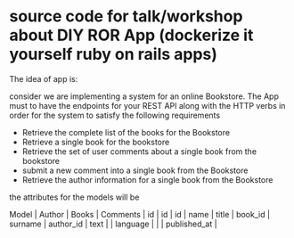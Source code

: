 # source code for talk/workshop about DIY ROR App (dockerize it yourself ruby on rails apps)

The idea of app is:

consider we are implementing a system for an online Bookstore. The App must to have
the endpoints for your REST API along with the HTTP verbs in order for the system to satisfy
the following requirements

* Retrieve the complete list of the books for the Bookstore
* Retrieve a single book for the bookstore
* Retrieve the set of user comments about a single book from the bookstore
* submit a new comment into a single book from the Bookstore
* Retrieve the author information for a single book from the Bookstore

the attributes for the models will be

Model | Author   | Books    | Comments
      | id       | id       | id
      | name     | title    | book_id
      | surname  | author_id | text
      |         | language   |
      |         | published_at  |

